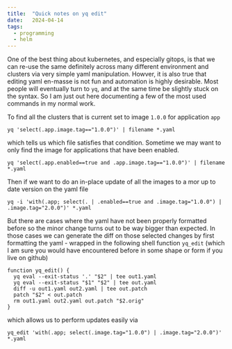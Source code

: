 ```yaml
---
title:  "Quick notes on yq edit"
date:   2024-04-14
tags:
  - programming
  - helm
---
```


One of the best thing about kubernetes, and especially gitops, is that we can re-use the same definitely
across many different environment and clusters via very simple yaml manipulation. Howver, it is also true
that editing yaml en-masse is not fun and automation is highly desirable. Most people will eventually turn
to `yq`, and at the same time be slightly stuck on the syntax. So I am just out here documenting a few
of the most used commands in my normal work.

To find all the clusters that is current set to image `1.0.0` for application `app`

```shell
yq 'select(.app.image.tag=="1.0.0")' | filename *.yaml
```

which tells us which file satisfies that condition. Sometime we may want to only find the image for applications
that have been enabled.

```shell
yq 'select(.app.enabled==true and .app.image.tag=="1.0.0")' | filename *.yaml
```

Then if we want to do an in-place update of all the images to a mor up to date version on the yaml file

```shell
yq -i 'with(.app; select(. | .enabled==true and .image.tag="1.0.0") | .image.tag="2.0.0")' *.yaml
```

But there are cases where the yaml have not been properly formatted before so the minor change turns out to be way
bigger than expected. In those cases we can generate the diff on those selected changes by first formatting the
yaml - wrapped in the following shell function `yq_edit` (which I am sure you would have encountered before
in some shape or form if you live on github)

```shell
function yq_edit() {
  yq eval --exit-status '.' "$2" | tee out1.yaml
  yq eval --exit-status "$1" "$2" | tee out.yaml
  diff -u out1.yaml out2.yaml | tee out.patch
  patch "$2" < out.patch
  rm out1.yaml out2.yaml out.patch "$2.orig"
}
```

which allows us to perform updates easily via

```shell
yq_edit 'with(.app; select(.image.tag="1.0.0") | .image.tag="2.0.0")' *.yaml
```
